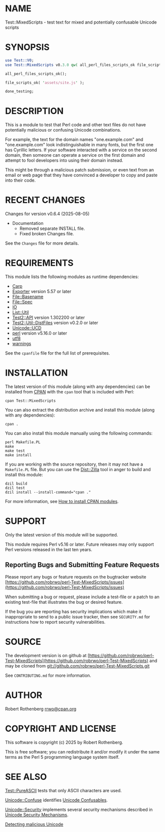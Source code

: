 # NAME

Test::MixedScripts - test text for mixed and potentially confusable Unicode scripts

# SYNOPSIS

```perl
use Test::V0;
use Test::MixedScripts v0.3.0 qw( all_perl_files_scripts_ok file_scripts_ok );

all_perl_files_scripts_ok();

file_scripts_ok( 'assets/site.js' );

done_testing;
```

# DESCRIPTION

This is a module to test that Perl code and other text files do not have potentially malicious or confusing Unicode
combinations.

For example, the text for the domain names "оnе.example.com" and "one.example.com" look indistinguishable in many fonts,
but the first one has Cyrillic letters.  If your software interacted with a service on the second domain, then someone
can operate a service on the first domain and attempt to fool developers into using their domain instead.

This might be through a malicious patch submission, or even text from an email or web page that they have convinced a
developer to copy and paste into their code.

# RECENT CHANGES

Changes for version v0.6.4 (2025-08-05)

- Documentation
    - Removed separate INSTALL file.
    - Fixed broken Changes file.

See the `Changes` file for more details.

# REQUIREMENTS

This module lists the following modules as runtime dependencies:

- [Carp](https://metacpan.org/pod/Carp)
- [Exporter](https://metacpan.org/pod/Exporter) version 5.57 or later
- [File::Basename](https://metacpan.org/pod/File%3A%3ABasename)
- [File::Spec](https://metacpan.org/pod/File%3A%3ASpec)
- [IO](https://metacpan.org/pod/IO)
- [List::Util](https://metacpan.org/pod/List%3A%3AUtil)
- [Test2::API](https://metacpan.org/pod/Test2%3A%3AAPI) version 1.302200 or later
- [Test2::Util::DistFiles](https://metacpan.org/pod/Test2%3A%3AUtil%3A%3ADistFiles) version v0.2.0 or later
- [Unicode::UCD](https://metacpan.org/pod/Unicode%3A%3AUCD)
- [perl](https://metacpan.org/pod/perl) version v5.16.0 or later
- [utf8](https://metacpan.org/pod/utf8)
- [warnings](https://metacpan.org/pod/warnings)

See the `cpanfile` file for the full list of prerequisites.

# INSTALLATION

The latest version of this module (along with any dependencies) can be installed from [CPAN](https://www.cpan.org) with the `cpan` tool that is included with Perl:

```
cpan Test::MixedScripts
```

You can also extract the distribution archive and install this module (along with any dependencies):

```
cpan .
```

You can also install this module manually using the following commands:

```
perl Makefile.PL
make
make test
make install
```

If you are working with the source repository, then it may not have a `Makefile.PL` file.  But you can use the [Dist::Zilla](https://dzil.org/) tool in anger to build and install this module:

```
dzil build
dzil test
dzil install --install-command="cpan ."
```

For more information, see [How to install CPAN modules](https://www.cpan.org/modules/INSTALL.html).

# SUPPORT

Only the latest version of this module will be supported.

This module requires Perl v5.16 or later.  Future releases may only support Perl versions released in the last ten
years.

## Reporting Bugs and Submitting Feature Requests

Please report any bugs or feature requests on the bugtracker website
[https://github.com/robrwo/perl-Test-MixedScripts/issues](https://github.com/robrwo/perl-Test-MixedScripts/issues)

When submitting a bug or request, please include a test-file or a
patch to an existing test-file that illustrates the bug or desired
feature.

If the bug you are reporting has security implications which make it inappropriate to send to a public issue tracker,
then see `SECURITY.md` for instructions how to report security vulnerabilities.

# SOURCE

The development version is on github at [https://github.com/robrwo/perl-Test-MixedScripts](https://github.com/robrwo/perl-Test-MixedScripts)
and may be cloned from [git://github.com/robrwo/perl-Test-MixedScripts.git](git://github.com/robrwo/perl-Test-MixedScripts.git)

See `CONTRIBUTING.md` for more information.

# AUTHOR

Robert Rothenberg <rrwo@cpan.org>

# COPYRIGHT AND LICENSE

This software is copyright (c) 2025 by Robert Rothenberg.

This is free software; you can redistribute it and/or modify it under
the same terms as the Perl 5 programming language system itself.

# SEE ALSO

[Test::PureASCII](https://metacpan.org/pod/Test%3A%3APureASCII) tests that only ASCII characters are used.

[Unicode::Confuse](https://metacpan.org/pod/Unicode%3A%3AConfuse) identifies [Unicode Confusables](https://util.unicode.org/UnicodeJsps/confusables.jsp).

[Unicode::Security](https://metacpan.org/pod/Unicode%3A%3ASecurity) implements several security mechanisms described in
[Unicode Security Mechanisms](https://www.unicode.org/reports/tr39/).

[Detecting malicious Unicode](https://daniel.haxx.se/blog/2025/05/16/detecting-malicious-unicode/)
